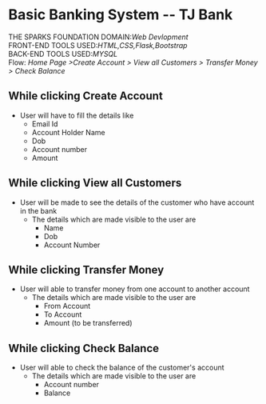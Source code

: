 # Basic Banking System -- TJ Bank #
THE SPARKS FOUNDATION DOMAIN:*Web Devlopment* \
FRONT-END TOOLS USED:*HTML,CSS,Flask,Bootstrap* \
BACK-END TOOLS USED:*MYSQL* \
Flow: *Home Page >Create Account > View all Customers > Transfer Money > Check Balance* 

## While clicking Create Account ##
* User will have to fill the details like
  * Email Id
  * Account Holder Name
  * Dob
  * Account number
  * Amount
## While clicking View all Customers ##
* User will be made to see the details of the customer who have account in the bank
  * The details which are made visible to the user are
    * Name
    * Dob
    * Account Number
## While clicking Transfer Money ##
* User will able to transfer money from one account to another account
  * The details which are made visible to the user are
    * From Account
    * To Account
    * Amount (to be transferred)
## While clicking Check Balance ##
* User will able to check the balance of the customer's account 
  * The details which are made visible to the user are
    * Account number
    * Balance 
